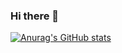 ### Hi there 👋

[![Anurag's GitHub stats](https://github-readme-stats.vercel.app/api?username=Rrodor)](https://github.com/anuraghazra/github-readme-stats)

<!--
**Rrodor/Rrodor** is a ✨ _special_ ✨ repository because its `README.md` (this file) appears on your GitHub profile.

Here are some ideas to get you started:

- 🔭 I’m currently working on ...
- 🌱 I’m currently learning ...
- 👯 I’m looking to collaborate on ...
- 🤔 I’m looking for help with ...
- 💬 Ask me about ...
- 📫 How to reach me: ...
- 😄 Pronouns: ...
- ⚡ Fun fact: ...
-->
